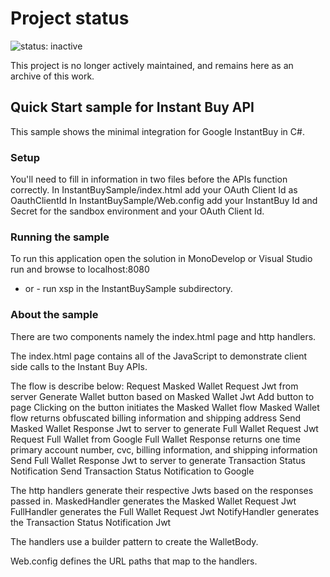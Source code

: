 # Project status
![status: inactive](https://img.shields.io/badge/status-inactive-red.svg)

This project is no longer actively maintained, and remains here as an archive of this work.

## Quick Start sample for Instant Buy API
This sample shows the minimal integration for Google InstantBuy in C#.

### Setup
You'll need to fill in information in two files before the APIs function correctly.
In InstantBuySample/index.html add your OAuth Client Id as OauthClientId
In InstantBuySample/Web.config add your InstantBuy Id and Secret for the sandbox environment and your OAuth Client Id.

### Running the sample
To run this application open the solution in MonoDevelop or Visual Studio run and browse to localhost:8080
- or -
run xsp in the InstantBuySample subdirectory.

### About the sample
There are two components namely the index.html page and http handlers.

The index.html page contains all of the JavaScript to demonstrate client side calls to the Instant Buy APIs.

The flow is describe below:
Request Masked Wallet Request Jwt from server
Generate Wallet button based on Masked Wallet Jwt
Add button to page
Clicking on the button initiates the Masked Wallet flow
Masked Wallet flow returns obfuscated billing information and shipping address
Send Masked Wallet Response Jwt to server to generate Full Wallet Request Jwt
Request Full Wallet from Google
Full Wallet Response returns one time primary account number, cvc, billing information, and shipping information
Send Full Wallet Response Jwt to server to generate Transaction Status Notification
Send Transaction Status Notification to Google

The http handlers generate their respective Jwts based on the responses passed in.
MaskedHandler generates the Masked Wallet Request Jwt
FullHandler generates the Full Wallet Request Jwt
NotifyHandler generates the Transaction Status Notification Jwt

The handlers use a builder pattern to create the WalletBody.

Web.config defines the URL paths that map to the handlers.
